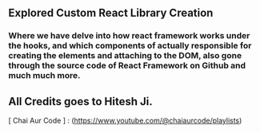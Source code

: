 ## Explored Custom React Library Creation

### Where we have delve into how react framework works under the hooks, and which components of actually responsible for creating the elements and attaching to the DOM, also gone through the source code of React Framework on Github and much much more.

## All Credits goes to Hitesh Ji.
[ Chai Aur Code ] : (https://www.youtube.com/@chaiaurcode/playlists)
